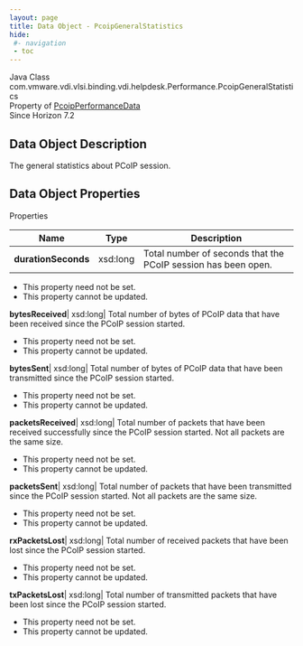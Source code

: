 ```yaml
---
layout: page
title: Data Object - PcoipGeneralStatistics
hide:
 #- navigation
 - toc
---
```






Java Class
    com.vmware.vdi.vlsi.binding.vdi.helpdesk.Performance.PcoipGeneralStatistics  
Property of
     [PcoipPerformanceData](vdi.helpdesk.Performance.PcoipPerformanceData.md#field_detail)  
Since 
    Horizon 7.2

## Data Object Description 

The general statistics about PCoIP session. 

## Data Object Properties

Properties

Name |  Type |  Description   
---|---|---  
**durationSeconds**|  xsd:long|  Total number of seconds that the PCoIP session has been open.   


* This property need not be set.
* This property cannot be updated.

  
**bytesReceived**|  xsd:long|  Total number of bytes of PCoIP data that have been received since the PCoIP session started.   


* This property need not be set.
* This property cannot be updated.

  
**bytesSent**|  xsd:long|  Total number of bytes of PCoIP data that have been transmitted since the PCoIP session started.   


* This property need not be set.
* This property cannot be updated.

  
**packetsReceived**|  xsd:long|  Total number of packets that have been received successfully since the PCoIP session started. Not all packets are the same size.   


* This property need not be set.
* This property cannot be updated.

  
**packetsSent**|  xsd:long|  Total number of packets that have been transmitted since the PCoIP session started. Not all packets are the same size.   


* This property need not be set.
* This property cannot be updated.

  
**rxPacketsLost**|  xsd:long|  Total number of received packets that have been lost since the PCoIP session started.   


* This property need not be set.
* This property cannot be updated.

  
**txPacketsLost**|  xsd:long|  Total number of transmitted packets that have been lost since the PCoIP session started.   


* This property need not be set.
* This property cannot be updated.

  
  
  

  
  

